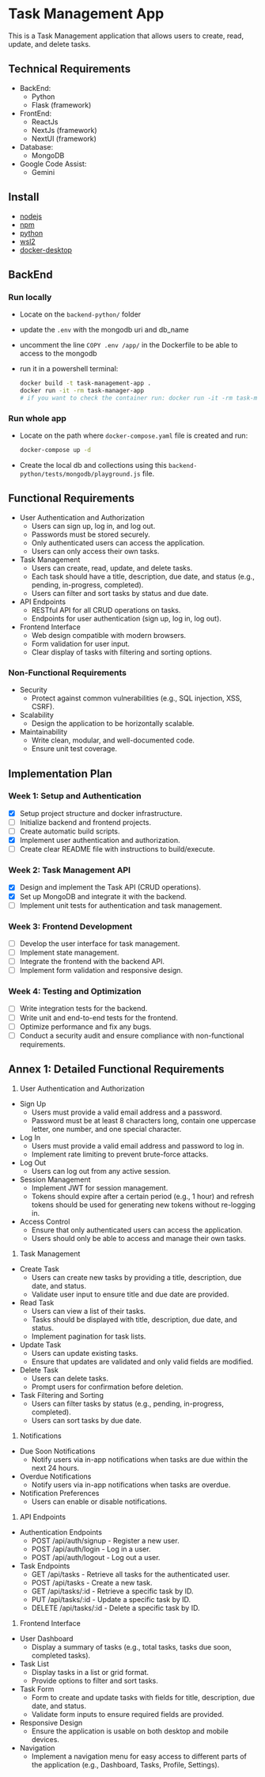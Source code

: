 # Task Management App

This is a Task Management application that allows users to create, read, update, and delete tasks.

## Technical Requirements

- BackEnd:
  - Python
  - Flask (framework)
- FrontEnd:
  - ReactJs
  - NextJs (framework)
  - NextUI (framework)
- Database:
  - MongoDB
- Google Code Assist:
  - Gemini

## Install

- [nodejs](https://nodejs.org/en)
- [npm](https://docs.npmjs.com/downloading-and-installing-node-js-and-npm)
- [python](https://www.python.org/downloads/)
- [wsl2](https://learn.microsoft.com/en-us/windows/wsl/install)
- [docker-desktop](https://docs.docker.com/desktop/release-notes/)

## BackEnd

### Run locally

- Locate on the `backend-python/` folder
- update the `.env` with the mongodb uri and db_name
- uncomment the line `COPY .env /app/` in the Dockerfile to be able to access to the mongodb
- run it in a powershell terminal:

  ```bash
  docker build -t task-management-app .
  docker run -it -rm task-manager-app
  # if you want to check the container run: docker run -it -rm task-manager-app bash
  ```

### Run whole app

- Locate on the path where `docker-compose.yaml` file is created and run:

  ```bash
  docker-compose up -d
  ```

- Create the local db and collections using this `backend-python/tests/mongodb/playground.js` file.

## Functional Requirements

- User Authentication and Authorization
  - Users can sign up, log in, and log out.
  - Passwords must be stored securely.
  - Only authenticated users can access the application.
  - Users can only access their own tasks.
- Task Management
  - Users can create, read, update, and delete tasks.
  - Each task should have a title, description, due date, and status (e.g., pending, in-progress, completed).
  - Users can filter and sort tasks by status and due date.
- API Endpoints
  - RESTful API for all CRUD operations on tasks.
  - Endpoints for user authentication (sign up, log in, log out).
- Frontend Interface
  - Web design compatible with modern browsers.
  - Form validation for user input.
  - Clear display of tasks with filtering and sorting options.

### Non-Functional Requirements  

- Security
  - Protect against common vulnerabilities (e.g., SQL injection, XSS, CSRF).
- Scalability
  - Design the application to be horizontally scalable.  
- Maintainability
  - Write clean, modular, and well-documented code.
  - Ensure unit test coverage.

## Implementation Plan

### Week 1: Setup and Authentication

- [x] Setup project structure and docker infrastructure.
- [ ] Initialize backend and frontend projects.
- [ ] Create automatic build scripts.
- [x] Implement user authentication and authorization.
- [ ] Create clear README file with instructions to build/execute.

### Week 2: Task Management API

- [X] Design and implement the Task API (CRUD operations).
- [x] Set up MongoDB and integrate it with the backend.
- [ ] Implement unit tests for authentication and task management.

### Week 3: Frontend Development

- [ ] Develop the user interface for task management.
- [ ] Implement state management.
- [ ] Integrate the frontend with the backend API.
- [ ] Implement form validation and responsive design.

### Week 4: Testing and Optimization

- [ ] Write integration tests for the backend.
- [ ] Write unit and end-to-end tests for the frontend.
- [ ] Optimize performance and fix any bugs.
- [ ] Conduct a security audit and ensure compliance with non-functional requirements.

## Annex 1: Detailed Functional Requirements

1. User Authentication and Authorization

- Sign Up
  - Users must provide a valid email address and a password.
  - Password must be at least 8 characters long, contain one uppercase letter, one number, and one special character.
- Log In
  - Users must provide a valid email address and password to log in.
  - Implement rate limiting to prevent brute-force attacks.
- Log Out
  - Users can log out from any active session.
- Session Management
  - Implement JWT for session management.
  - Tokens should expire after a certain period (e.g., 1 hour) and refresh tokens should be used for generating new tokens without re-logging in.
- Access Control
  - Ensure that only authenticated users can access the application.
  - Users should only be able to access and manage their own tasks.

1. Task Management

- Create Task
  - Users can create new tasks by providing a title, description, due date, and status.
  - Validate user input to ensure title and due date are provided.
- Read Task
  - Users can view a list of their tasks.
  - Tasks should be displayed with title, description, due date, and status.
  - Implement pagination for task lists.
- Update Task
  - Users can update existing tasks.
  - Ensure that updates are validated and only valid fields are modified.
- Delete Task
  - Users can delete tasks.
  - Prompt users for confirmation before deletion.
- Task Filtering and Sorting
  - Users can filter tasks by status (e.g., pending, in-progress, completed).
  - Users can sort tasks by due date.

1. Notifications

- Due Soon Notifications
  - Notify users via in-app notifications when tasks are due within the next 24 hours.
- Overdue Notifications
  - Notify users via in-app notifications when tasks are overdue.
- Notification Preferences
  - Users can enable or disable notifications.

1. API Endpoints

- Authentication Endpoints
  - POST /api/auth/signup - Register a new user.
  - POST /api/auth/login - Log in a user.
  - POST /api/auth/logout - Log out a user.
- Task Endpoints
  - GET /api/tasks - Retrieve all tasks for the authenticated user.
  - POST /api/tasks - Create a new task.
  - GET /api/tasks/:id - Retrieve a specific task by ID.
  - PUT /api/tasks/:id - Update a specific task by ID.
  - DELETE /api/tasks/:id - Delete a specific task by ID.

1. Frontend Interface

- User Dashboard
  - Display a summary of tasks (e.g., total tasks, tasks due soon, completed tasks).
- Task List
  - Display tasks in a list or grid format.
  - Provide options to filter and sort tasks.
- Task Form
  - Form to create and update tasks with fields for title, description, due date, and status.
  - Validate form inputs to ensure required fields are provided.
- Responsive Design
  - Ensure the application is usable on both desktop and mobile devices.
- Navigation
  - Implement a navigation menu for easy access to different parts of the application (e.g., Dashboard, Tasks, Profile, Settings).
